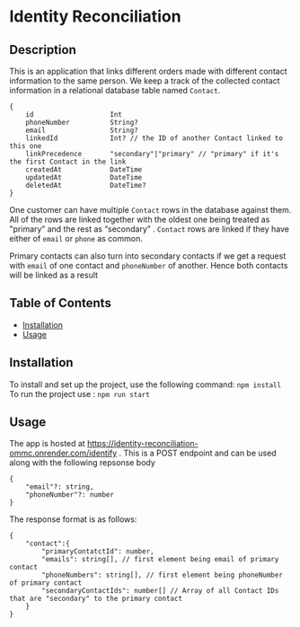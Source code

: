 # Identity Reconciliation

## Description
This is an application that links different orders made with different contact information to the same person. We keep a track of the collected contact information in a relational database table named `Contact`. 

```
{
    id                   Int                   
    phoneNumber          String?
    email                String?
    linkedId             Int? // the ID of another Contact linked to this one
    linkPrecedence       "secondary"|"primary" // "primary" if it's the first Contact in the link
    createdAt            DateTime              
    updatedAt            DateTime              
    deletedAt            DateTime?
}
```

One customer can have multiple `Contact` rows in the database against them. All of the rows are linked together with the oldest one being treated as "primary” and the rest as “secondary” . `Contact` rows are linked if they have either of `email` or `phone` as common.

Primary contacts can also turn into secondary contacts if we get a request with `email` of one contact and `phoneNumber` of another. Hence both contacts will be linked as a result

## Table of Contents
- [Installation](#installation)
- [Usage](#usage)

## Installation
To install and set up the project, use the following command: `npm install`
To run the project use : `npm run start`


## Usage
The app is hosted at https://identity-reconciliation-ommc.onrender.com/identify . This is a POST endpoint and can be used along with the following repsonse body 
```
{
	"email"?: string,
	"phoneNumber"?: number
}
```

The response format is as follows: 
```
{
	"contact":{
		"primaryContatctId": number,
		"emails": string[], // first element being email of primary contact 
		"phoneNumbers": string[], // first element being phoneNumber of primary contact
		"secondaryContactIds": number[] // Array of all Contact IDs that are "secondary" to the primary contact
	}
}
```

